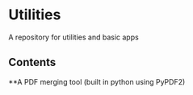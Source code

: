 # Utilities

A repository for utilities and basic apps

## Contents

**A PDF merging tool (built in python using PyPDF2)

